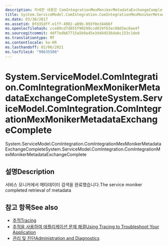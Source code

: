 ```yaml
---
description: 자세한 내용은 ComIntegrationMexMonikerMetadataExchangeComplete를 확인 하세요.
title: System.ServiceModel.ComIntegration.ComIntegrationMexMonikerMetadataExchangeComplete
ms.date: 03/30/2017
ms.assetid: 0fd35dff-e1ff-4902-a89b-093f0e34466f
ms.openlocfilehash: cce89cd7d855f90299ccd019f63ec08d3ec8ae4f
ms.sourcegitcommit: ddf7edb67715a5b9a45e3dd44536dabc153c1de0
ms.translationtype: MT
ms.contentlocale: ko-KR
ms.lasthandoff: 02/06/2021
ms.locfileid: "99635508"
---
```

# <a name="systemservicemodelcomintegrationcomintegrationmexmonikermetadataexchangecomplete"></a><span data-ttu-id="65934-103">System.ServiceModel.ComIntegration.ComIntegrationMexMonikerMetadataExchangeComplete</span><span class="sxs-lookup"><span data-stu-id="65934-103">System.ServiceModel.ComIntegration.ComIntegrationMexMonikerMetadataExchangeComplete</span></span>

<span data-ttu-id="65934-104">System.ServiceModel.ComIntegration.ComIntegrationMexMonikerMetadataExchangeComplete</span><span class="sxs-lookup"><span data-stu-id="65934-104">System.ServiceModel.ComIntegration.ComIntegrationMexMonikerMetadataExchangeComplete</span></span>  
  
## <a name="description"></a><span data-ttu-id="65934-105">설명</span><span class="sxs-lookup"><span data-stu-id="65934-105">Description</span></span>  

 <span data-ttu-id="65934-106">서비스 모니커에서 메타데이터 검색을 완료했습니다.</span><span class="sxs-lookup"><span data-stu-id="65934-106">The service moniker completed retrieval of metadata</span></span>  
  
## <a name="see-also"></a><span data-ttu-id="65934-107">참고 항목</span><span class="sxs-lookup"><span data-stu-id="65934-107">See also</span></span>

- [<span data-ttu-id="65934-108">추적</span><span class="sxs-lookup"><span data-stu-id="65934-108">Tracing</span></span>](index.md)
- [<span data-ttu-id="65934-109">추적을 사용하여 애플리케이션 문제 해결</span><span class="sxs-lookup"><span data-stu-id="65934-109">Using Tracing to Troubleshoot Your Application</span></span>](using-tracing-to-troubleshoot-your-application.md)
- [<span data-ttu-id="65934-110">관리 및 진단</span><span class="sxs-lookup"><span data-stu-id="65934-110">Administration and Diagnostics</span></span>](../index.md)
